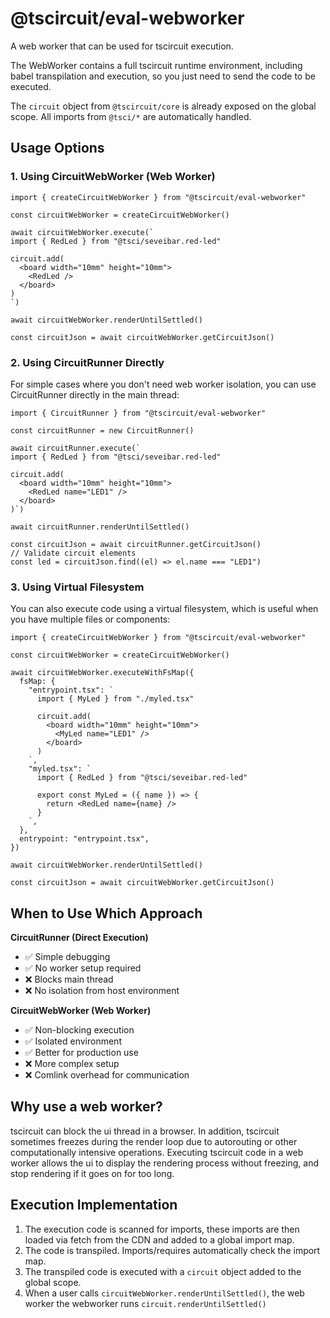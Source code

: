 # @tscircuit/eval-webworker

A web worker that can be used for tscircuit execution.

The WebWorker contains a full tscircuit runtime environment, including babel
transpilation and execution, so you just need to send the code to be executed.

The `circuit` object from `@tscircuit/core` is already exposed on the global
scope. All imports from `@tsci/*` are automatically handled.

## Usage Options

### 1. Using CircuitWebWorker (Web Worker)

```tsx
import { createCircuitWebWorker } from "@tscircuit/eval-webworker"

const circuitWebWorker = createCircuitWebWorker()

await circuitWebWorker.execute(`
import { RedLed } from "@tsci/seveibar.red-led"

circuit.add(
  <board width="10mm" height="10mm">
    <RedLed />
  </board>
)
`)

await circuitWebWorker.renderUntilSettled()

const circuitJson = await circuitWebWorker.getCircuitJson()
```

### 2. Using CircuitRunner Directly

For simple cases where you don't need web worker isolation, you can use CircuitRunner directly in the main thread:

```tsx
import { CircuitRunner } from "@tscircuit/eval-webworker"

const circuitRunner = new CircuitRunner()

await circuitRunner.execute(`
import { RedLed } from "@tsci/seveibar.red-led"

circuit.add(
  <board width="10mm" height="10mm">
    <RedLed name="LED1" />
  </board>
)`)

await circuitRunner.renderUntilSettled()

const circuitJson = await circuitRunner.getCircuitJson()
// Validate circuit elements
const led = circuitJson.find((el) => el.name === "LED1")
```

### 3. Using Virtual Filesystem

You can also execute code using a virtual filesystem, which is useful when you have multiple files or components:

```tsx
import { createCircuitWebWorker } from "@tscircuit/eval-webworker"

const circuitWebWorker = createCircuitWebWorker()

await circuitWebWorker.executeWithFsMap({
  fsMap: {
    "entrypoint.tsx": `
      import { MyLed } from "./myled.tsx"
      
      circuit.add(
        <board width="10mm" height="10mm">
          <MyLed name="LED1" />
        </board>
      )
    `,
    "myled.tsx": `
      import { RedLed } from "@tsci/seveibar.red-led"
      
      export const MyLed = ({ name }) => {
        return <RedLed name={name} />
      }
    `,
  },
  entrypoint: "entrypoint.tsx",
})

await circuitWebWorker.renderUntilSettled()

const circuitJson = await circuitWebWorker.getCircuitJson()
```

## When to Use Which Approach

**CircuitRunner (Direct Execution)**

- ✅ Simple debugging
- ✅ No worker setup required
- ❌ Blocks main thread
- ❌ No isolation from host environment

**CircuitWebWorker (Web Worker)**

- ✅ Non-blocking execution
- ✅ Isolated environment
- ✅ Better for production use
- ❌ More complex setup
- ❌ Comlink overhead for communication

## Why use a web worker?

tscircuit can block the ui thread in a browser. In addition, tscircuit sometimes
freezes during the render loop due to autorouting or other computationally
intensive operations. Executing tscircuit code in a web worker allows the ui
to display the rendering process without freezing, and stop rendering if it
goes on for too long.

## Execution Implementation

1. The execution code is scanned for imports, these imports are then loaded
   via fetch from the CDN and added to a global import map.
2. The code is transpiled. Imports/requires automatically check the import map.
3. The transpiled code is executed with a `circuit` object added to the global
   scope.
4. When a user calls `circuitWebWorker.renderUntilSettled()`, the web worker
   the webworker runs `circuit.renderUntilSettled()`
